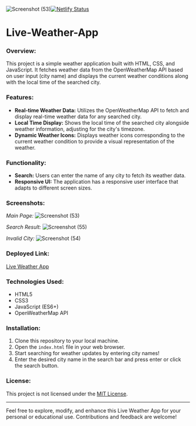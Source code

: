 ![Screenshot (53)](https://github.com/surajkumar345678/Live-Weather-App/assets/60316890/1f896fea-68e0-4bb3-84df-592a21ef0d03)[![Netlify Status](https://api.netlify.com/api/v1/badges/673e19f7-04be-408d-b9f9-9f286e45a06f/deploy-status)](https://app.netlify.com/sites/livweather/deploys)

# Live-Weather-App

### Overview:
This project is a simple weather application built with HTML, CSS, and JavaScript. It fetches weather data from the OpenWeatherMap API based on user input (city name) and displays the current weather conditions along with the local time of the searched city.

### Features:
- **Real-time Weather Data:** Utilizes the OpenWeatherMap API to fetch and display real-time weather data for any searched city.
- **Local Time Display:** Shows the local time of the searched city alongside weather information, adjusting for the city's timezone.
- **Dynamic Weather Icons:** Displays weather icons corresponding to the current weather condition to provide a visual representation of the weather.

### Functionality:
- **Search:** Users can enter the name of any city to fetch its weather data.
- **Responsive UI:** The application has a responsive user interface that adapts to different screen sizes.

### Screenshots:

*Main Page:*
![Screenshot (53)](https://github.com/surajkumar345678/Live-Weather-App/assets/60316890/6ff4d1b0-042f-43a2-a8ec-62a689caf7b4)

*Search Result:*
![Screenshot (55)](https://github.com/surajkumar345678/Live-Weather-App/assets/60316890/b0eaff74-2637-4345-a961-36cecd728e96)

*Invalid City:*
![Screenshot (54)](https://github.com/surajkumar345678/Live-Weather-App/assets/60316890/1fc77f1a-660d-472e-8f09-456a5c4da3a9)


### Deployed Link:
[Live Weather App](https://livweather.netlify.app/)

### Technologies Used:
- HTML5
- CSS3
- JavaScript (ES6+)
- OpenWeatherMap API

### Installation:
1. Clone this repository to your local machine.
2. Open the `index.html` file in your web browser.
3. Start searching for weather updates by entering city names!
4. Enter the desired city name in the search bar and press enter or click the search button.


### License:
This project is not licensed under the [MIT License](LICENSE).

---

Feel free to explore, modify, and enhance this Live Weather App for your personal or educational use. Contributions and feedback are welcome!

